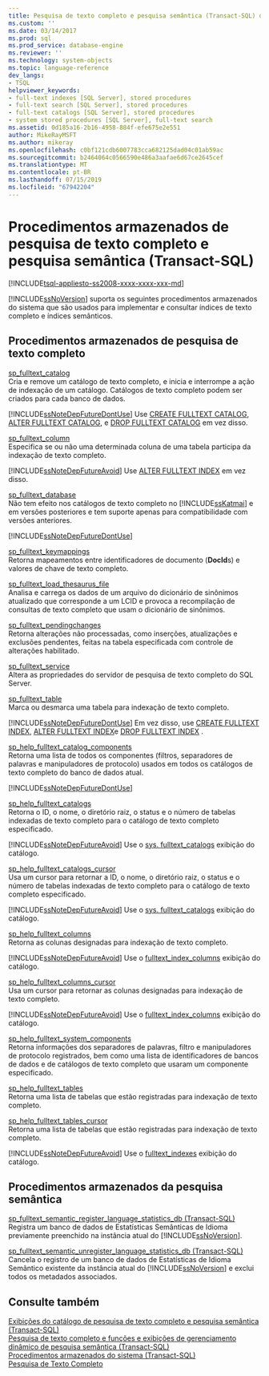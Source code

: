 ```yaml
---
title: Pesquisa de texto completo e pesquisa semântica (Transact-SQL) de procedimentos armazenados | Microsoft Docs
ms.custom: ''
ms.date: 03/14/2017
ms.prod: sql
ms.prod_service: database-engine
ms.reviewer: ''
ms.technology: system-objects
ms.topic: language-reference
dev_langs:
- TSQL
helpviewer_keywords:
- full-text indexes [SQL Server], stored procedures
- full-text search [SQL Server], stored procedures
- full-text catalogs [SQL Server], stored procedures
- system stored procedures [SQL Server], full-text search
ms.assetid: 0d185a16-2b16-4958-884f-efe675e2e551
author: MikeRayMSFT
ms.author: mikeray
ms.openlocfilehash: c0bf121cdb6007783cca682125dad04c01ab59ac
ms.sourcegitcommit: b2464064c0566590e486a3aafae6d67ce2645cef
ms.translationtype: MT
ms.contentlocale: pt-BR
ms.lasthandoff: 07/15/2019
ms.locfileid: "67942204"
---
```

# <a name="full-text-search-and-semantic-search-stored-procedures-transact-sql"></a>Procedimentos armazenados de pesquisa de texto completo e pesquisa semântica (Transact-SQL)
[!INCLUDE[tsql-appliesto-ss2008-xxxx-xxxx-xxx-md](../../includes/tsql-appliesto-ss2008-xxxx-xxxx-xxx-md.md)]

  [!INCLUDE[ssNoVersion](../../includes/ssnoversion-md.md)] suporta os seguintes procedimentos armazenados do sistema que são usados para implementar e consultar índices de texto completo e índices semânticos.  
  
## <a name="full-text-search-stored-procedures"></a>Procedimentos armazenados de pesquisa de texto completo  
 [sp_fulltext_catalog](../../relational-databases/system-stored-procedures/sp-fulltext-catalog-transact-sql.md)  
 Cria e remove um catálogo de texto completo, e inicia e interrompe a ação de indexação de um catálogo. Catálogos de texto completo podem ser criados para cada banco de dados.  
  
 [!INCLUDE[ssNoteDepFutureDontUse](../../includes/ssnotedepfuturedontuse-md.md)] Use [CREATE FULLTEXT CATALOG](../../t-sql/statements/create-fulltext-catalog-transact-sql.md), [ALTER FULLTEXT CATALOG](../../t-sql/statements/alter-fulltext-catalog-transact-sql.md), e [DROP FULLTEXT CATALOG](../../t-sql/statements/drop-fulltext-catalog-transact-sql.md) em vez disso.  
  
 [sp_fulltext_column](../../relational-databases/system-stored-procedures/sp-fulltext-column-transact-sql.md)  
 Especifica se ou não uma determinada coluna de uma tabela participa da indexação de texto completo.  
  
 [!INCLUDE[ssNoteDepFutureAvoid](../../includes/ssnotedepfutureavoid-md.md)] Use [ALTER FULLTEXT INDEX](../../t-sql/statements/alter-fulltext-index-transact-sql.md) em vez disso.  
  
 [sp_fulltext_database](../../relational-databases/system-stored-procedures/sp-fulltext-database-transact-sql.md)  
 Não tem efeito nos catálogos de texto completo no [!INCLUDE[ssKatmai](../../includes/sskatmai-md.md)] e em versões posteriores e tem suporte apenas para compatibilidade com versões anteriores.  
  
 [!INCLUDE[ssNoteDepFutureDontUse](../../includes/ssnotedepfuturedontuse-md.md)]  
  
 [sp_fulltext_keymappings](../../relational-databases/system-stored-procedures/sp-fulltext-keymappings-transact-sql.md)  
 Retorna mapeamentos entre identificadores de documento (**DocId**s) e valores de chave de texto completo.  
  
 [sp_fulltext_load_thesaurus_file](../../relational-databases/system-stored-procedures/sp-fulltext-load-thesaurus-file-transact-sql.md)  
 Analisa e carrega os dados de um arquivo do dicionário de sinônimos atualizado que corresponde a um LCID e provoca a recompilação de consultas de texto completo que usam o dicionário de sinônimos.  
  
 [sp_fulltext_pendingchanges](../../relational-databases/system-stored-procedures/sp-fulltext-pendingchanges-transact-sql.md)  
 Retorna alterações não processadas, como inserções, atualizações e exclusões pendentes, feitas na tabela especificada com controle de alterações habilitado.  
  
 [sp_fulltext_service](../../relational-databases/system-stored-procedures/sp-fulltext-service-transact-sql.md)  
 Altera as propriedades do servidor de pesquisa de texto completo do SQL Server.  
  
 [sp_fulltext_table](../../relational-databases/system-stored-procedures/sp-fulltext-table-transact-sql.md)  
 Marca ou desmarca uma tabela para indexação de texto completo.  
  
 [!INCLUDE[ssNoteDepFutureDontUse](../../includes/ssnotedepfuturedontuse-md.md)] Em vez disso, use [CREATE FULLTEXT INDEX](../../t-sql/statements/create-fulltext-index-transact-sql.md), [ALTER FULLTEXT INDEX](../../t-sql/statements/alter-fulltext-index-transact-sql.md)e [DROP FULLTEXT INDEX](../../t-sql/statements/drop-fulltext-index-transact-sql.md) .  
  
 [sp_help_fulltext_catalog_components](../../relational-databases/system-stored-procedures/sp-help-fulltext-catalog-components-transact-sql.md)  
 Retorna uma lista de todos os componentes (filtros, separadores de palavras e manipuladores de protocolo) usados em todos os catálogos de texto completo do banco de dados atual.  
  
 [!INCLUDE[ssNoteDepFutureDontUse](../../includes/ssnotedepfuturedontuse-md.md)]  
  
 [sp_help_fulltext_catalogs](../../relational-databases/system-stored-procedures/sp-help-fulltext-catalogs-transact-sql.md)  
 Retorna o ID, o nome, o diretório raiz, o status e o número de tabelas indexadas de texto completo para o catálogo de texto completo especificado.  
  
 [!INCLUDE[ssNoteDepFutureAvoid](../../includes/ssnotedepfutureavoid-md.md)] Use o [sys. fulltext_catalogs](../../relational-databases/system-catalog-views/sys-fulltext-catalogs-transact-sql.md) exibição do catálogo.  
  
 [sp_help_fulltext_catalogs_cursor](../../relational-databases/system-stored-procedures/sp-help-fulltext-catalogs-cursor-transact-sql.md)  
 Usa um cursor para retornar a ID, o nome, o diretório raiz, o status e o número de tabelas indexadas de texto completo para o catálogo de texto completo especificado.  
  
 [!INCLUDE[ssNoteDepFutureAvoid](../../includes/ssnotedepfutureavoid-md.md)] Use o [sys. fulltext_catalogs](../../relational-databases/system-catalog-views/sys-fulltext-catalogs-transact-sql.md) exibição do catálogo.  
  
 [sp_help_fulltext_columns](../../relational-databases/system-stored-procedures/sp-help-fulltext-columns-transact-sql.md)  
 Retorna as colunas designadas para indexação de texto completo.  
  
 [!INCLUDE[ssNoteDepFutureAvoid](../../includes/ssnotedepfutureavoid-md.md)] Use o [fulltext_index_columns](../../relational-databases/system-catalog-views/sys-fulltext-index-columns-transact-sql.md) exibição do catálogo.  
  
 [sp_help_fulltext_columns_cursor](../../relational-databases/system-stored-procedures/sp-help-fulltext-columns-cursor-transact-sql.md)  
 Usa um cursor para retornar as colunas designadas para indexação de texto completo.  
  
 [!INCLUDE[ssNoteDepFutureAvoid](../../includes/ssnotedepfutureavoid-md.md)] Use o [fulltext_index_columns](../../relational-databases/system-catalog-views/sys-fulltext-index-columns-transact-sql.md) exibição do catálogo.  
  
 [sp_help_fulltext_system_components](../../relational-databases/system-stored-procedures/sp-help-fulltext-system-components-transact-sql.md)  
 Retorna informações dos separadores de palavras, filtro e manipuladores de protocolo registrados, bem como uma lista de identificadores de bancos de dados e de catálogos de texto completo que usaram um componente especificado.  
  
 [sp_help_fulltext_tables](../../relational-databases/system-stored-procedures/sp-help-fulltext-tables-transact-sql.md)  
 Retorna uma lista de tabelas que estão registradas para indexação de texto completo.  
  
 [sp_help_fulltext_tables_cursor](../../relational-databases/system-stored-procedures/sp-help-fulltext-tables-cursor-transact-sql.md)  
 Retorna uma lista de tabelas que estão registradas para indexação de texto completo.  
  
 [!INCLUDE[ssNoteDepFutureAvoid](../../includes/ssnotedepfutureavoid-md.md)] Use o [fulltext_indexes](../../relational-databases/system-catalog-views/sys-fulltext-indexes-transact-sql.md) exibição do catálogo.  
  
## <a name="semantic-search-stored-procedures"></a>Procedimentos armazenados da pesquisa semântica  
 [sp_fulltext_semantic_register_language_statistics_db &#40;Transact-SQL&#41;](../../relational-databases/system-stored-procedures/sp-fulltext-semantic-register-language-statistics-db-transact-sql.md)  
 Registra um banco de dados de Estatísticas Semânticas de Idioma previamente preenchido na instância atual do [!INCLUDE[ssNoVersion](../../includes/ssnoversion-md.md)].  
  
 [sp_fulltext_semantic_unregister_language_statistics_db &#40;Transact-SQL&#41;](../../relational-databases/system-stored-procedures/sp-fulltext-semantic-unregister-language-statistics-db-transact-sql.md)  
 Cancela o registro de um banco de dados de Estatísticas de Idioma Semântico existente da instância atual do [!INCLUDE[ssNoVersion](../../includes/ssnoversion-md.md)] e exclui todos os metadados associados.  
  
## <a name="see-also"></a>Consulte também  
 [Exibições do catálogo de pesquisa de texto completo e pesquisa semântica &#40;Transact-SQL&#41;](../../relational-databases/system-catalog-views/full-text-search-and-semantic-search-catalog-views-transact-sql.md)   
 [Pesquisa de texto completo e funções e exibições de gerenciamento dinâmico de pesquisa semântica &#40;Transact-SQL&#41;](../../relational-databases/system-dynamic-management-views/full-text-and-semantic-search-dynamic-management-views-functions.md)   
 [Procedimentos armazenados do sistema &#40;Transact-SQL&#41;](../../relational-databases/system-stored-procedures/system-stored-procedures-transact-sql.md)   
 [Pesquisa de Texto Completo](../../relational-databases/search/full-text-search.md)  
  
  
